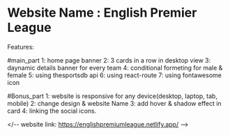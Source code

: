 # Website Name : English Premier League

Features:

#main_part
1: home page banner
2: 3 cards in a row in desktop view
3: daynamic details banner for every team
4: conditional formeting for male & female
5: using thesportsdb api 
6: using react-route
7: using fontawesome icon

#Bonus_part
1: website is responsive for any device(desktop, laptop, tab, mobile)
2: change design & website Name
3: add hover & shadow  effect in card
4: linking the social icons.

</--  website link: https://englishpremiumleague.netlify.app/  -->

